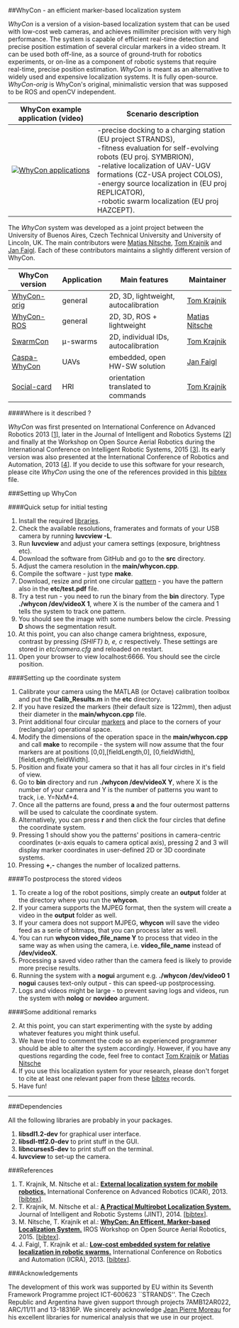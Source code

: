 ##WhyCon - an efficient marker-based localization system

_WhyCon_ is a version of a vision-based localization system that can be used with low-cost web cameras, and achieves millimiter precision with very high performance.
The system is capable of efficient real-time detection and precise position estimation of several circular markers in a video stream. 
It can be used both off-line, as a source of ground-truth for robotics experiments, or on-line as a component of robotic systems that require real-time, precise position estimation.
_WhyCon_ is meant as an alternative to widely used and expensive localization systems. It is fully open-source.
_WhyCon-orig_ is WhyCon's original, minimalistic version that was supposed to be ROS and openCV independent.


| WhyCon example application (video)  | Scenario description |
| ------ | ----------- |
|[![WhyCon applications](https://raw.githubusercontent.com/wiki/gestom/WhyCon/pics/whycon.png)](https://www.youtube.com/watch?v=KgKrN8_EmUA"AAAA")|-precise docking to a charging station (EU project STRANDS),<br/> -fitness evaluation for self-evolving robots (EU proj. SYMBRION),<br/>-relative localization of UAV-UGV formations (CZ-USA project COLOS),<br/>-energy source localization in (EU proj REPLICATOR),<br/>-robotic swarm localization (EU proj HAZCEPT).|

The _WhyCon_ system was developed as a joint project between the University of Buenos Aires, Czech Technical University and University of Lincoln, UK.
The main contributors were [Matias Nitsche](https://scholar.google.co.uk/citations?user=Z0hQoRUAAAAJ&hl=en&oi=ao), [Tom Krajnik](http://scholar.google.co.uk/citations?user=Qv3nqgsAAAAJ&hl=en&oi=ao) and [Jan Faigl](https://scholar.google.co.uk/citations?user=-finD_sAAAAJ&hl=en). Each of these contributors maintains a slightly different version of WhyCon.

| WhyCon version  | Application | Main features | Maintainer|
| --------------- | ----------- | ------ | ----- |
| [WhyCon-orig](../../) | general | 2D, 3D, lightweight, autocalibration | [Tom Krajnik](http://scholar.google.co.uk/citations?user=Qv3nqgsAAAAJ&hl=en&oi=ao)|
| [WhyCon-ROS](https://github.com/lrse/whycon) | general | 2D, 3D, ROS + lightweight | [Matias Nitsche](https://scholar.google.co.uk/citations?user=Z0hQoRUAAAAJ&hl=en&oi=ao) |
| [SwarmCon](https://github.com/gestom/CosPhi/tree/master/Localization) | μ-swarms | 2D, individual IDs, autocalibration | [Tom Krajnik](http://scholar.google.co.uk/citations?user=Qv3nqgsAAAAJ&hl=en&oi=ao) |
| [Caspa-WhyCon](http://robotics.fel.cvut.cz/faigl/caspa/) | UAVs | embedded, open HW-SW solution | [Jan Faigl](https://scholar.google.co.uk/citations?user=-finD_sAAAAJ&hl=en) |
| [Social-card](https://github.com/strands-project/strands_social/tree/hydro-devel/social_card_reader) | HRI | orientation translated to commands  | [Tom Krajnik](http://scholar.google.co.uk/citations?user=Qv3nqgsAAAAJ&hl=en&oi=ao) |


####Where is it described ?

<i>WhyCon</i> was first presented on International Conference on Advanced Robotics 2013 [[1](#references)], later in the Journal of Intelligent and Robotics Systems [[2](#references)] and finally at the Workshop on Open Source Aerial Robotics during the International Conference on Intelligent Robotic Systems, 2015 [[3](#references)]. Its early version was also presented at the International Conference of Robotics and Automation, 2013 [[4](#references)].
If you decide to use this software for your research, please cite <i>WhyCon</i> using the one of the references provided in this [bibtex](http://raw.githubusercontent.com/wiki/gestom/CosPhi/papers/WhyCon.bib) file.

###Setting up WhyCon 

####Quick setup for initial testing

1. Install the required <a href="#libraries">libraries</a>.
1. Check the available resolutions, framerates and formats of your USB camera by running <b>luvcview -L</b>. 
1. Run <b>luvcview</b> and adjust your camera settings (exposure, brightness etc).
1. Download the software from GitHub and go to the <b>src</b> directory.
1. Adjust the camera resolution in the <b>main/whycon.cpp</b>.
1. Compile the software - just type <b>make</b>.
1. Download, resize and print one circular <a href="etc/test.pdf">pattern</a> - you have the pattern also in the <b>etc/test.pdf</b> file.
1. Try a test run - you need to run the binary from the <b>bin</b> directory. Type <b>./whycon /dev/videoX 1</b>, where X is the number of the camera and 1 tells the system to track one pattern.</li> 
1. You should see the image with some numbers below the circle. Pressing <b>D</b> shows the segmentation result.
1. At this point, you can also change camera brightness, exposure, contrast by pressing <i>(SHIFT) b, e, c</i> respectively. These settings are stored in <i>etc/camera.cfg</i> and reloaded on restart.
1. Open your browser to view localhost:6666. You should see the circle position.

####Setting up the coordinate system

1. Calibrate your camera using the MATLAB (or Octave) calibration toolbox and put the <b>Calib_Results.m</b> in the <b>etc</b> directory.
1. If you have resized the markers (their default size is 122mm), then adjust their diameter in the <b>main/whycon.cpp</b> file.
1. Print additional four circular <a href="etc/test.pdf">markers</a> and place to the corners of your (reclangular) operational space.
1. Modify the dimensions of the operation space in the <b>main/whycon.cpp</b> and call <b>make</b> to recompile - the system will now assume that the four markers are at positions [0,0],[fieldLength,0], [0,fieldWidth],[fieldLength,fieldWidth]. 
1. Position and fixate your camera so that it has all four circles in it's field of view.
1. Go to <b>bin</b> directory and run  <b>./whycon /dev/videoX Y</b>, where X is the number of your camera and Y is the number of patterns you want to track, i.e. Y=NxM+4.
1. Once all the patterns are found, press <b>a</b> and the four outermost patterns will be used to calculate the coordinate system.
1. Alternatively, you can press <b>r</b> and then click the four circles that define the coordinate system.
1. Pressing 1 should show you the patterns' positions in camera-centric coordinates (x-axis equals to camera optical axis), pressing 2 and 3 will display marker coordinates in user-defined 2D or 3D coordinate systems.
1. Pressing <b>+</b>,<b>-</b> changes the number of localized patterns.

####To postprocess the stored videos

1. To create a log of the robot positions, simply create an <b>output</b> folder at the directory where you run the <b>whycon</b>.
2. If your camera supports the MJPEG format, then the system will create a video in the <b>output</b> folder as well.
3. If your camera does not support MJPEG, <b>whycon</b> will save the video feed as a serie of bitmaps, that you can process later as well.
4. You can run <b>whycon video_file_name Y</b> to process that video in the same way as when using the camera, i.e. <b>video_file_name</b> instead of <b>/dev/videoX</b>.
5. Processing a saved video rather than the camera feed is likely to provide more precise results.
6. Running the system with a <b>nogui</b> argument e.g. <b>./whycon /dev/video0 1 nogui</b> causes text-only output - this can speed-up postprocessing.
7. Logs and videos might be large - to prevent saving logs and videos, run the system with <b>nolog</b> or <b>novideo</b> argument.

####Some additional remarks

2. At this point, you can start experimenting with the syste by adding whatever features you might think useful.
3. We have tried to comment the code so an experienced programmer should be able to alter the system accordingly. However, if you have any questions regarding the code, feel free to contact [Tom Krajnik](http://scholar.google.co.uk/citations?user=Qv3nqgsAAAAJ&hl=en&oi=ao) or [Matias Nitsche](https://scholar.google.co.uk/citations?user=Z0hQoRUAAAAJ&hl=en&oi=ao)
4. If you use this localization system for your research, please don't forget to cite at least one relevant paper from these [bibtex](http://raw.githubusercontent.com/wiki/gestom/CosPhi/papers/WhyCon.bib) records.
5. Have fun!
</ol>

<hr>
###Dependencies

All the following libraries are probably in your packages.

1. <b>libsdl1.2-dev</b> for graphical user interface.
2. <b>libsdl-ttf2.0-dev</b> to print stuff in the GUI.
3. <b>libncurses5-dev</b> to print stuff on the terminal.
4. <b>luvcview</b> to set-up the camera.

###References
1. T. Krajník, M. Nitsche et al.: <b>[External localization system for mobile robotics.](http://raw.githubusercontent.com/wiki/gestom/CosPhi/papers/2013_icar_whycon.pdf)</b> International Conference on Advanced Robotics (ICAR), 2013. [[bibtex](http://raw.githubusercontent.com/wiki/gestom/CosPhi/papers/2013_icar_whycon.bib)].
2. T. Krajník, M. Nitsche et al.: <b>[A Practical Multirobot Localization System.](http://raw.githubusercontent.com/wiki/gestom/CosPhi/papers/2015_JINT_whycon.pdf)</b> Journal of Intelligent and Robotic Systems (JINT), 2014. [[bibtex](http://raw.githubusercontent.com/wiki/gestom/CosPhi/papers/2015_JINT_whycon.bib)].
3. M. Nitsche, T. Krajník et al.: <b>[WhyCon: An Efficent, Marker-based Localization System.](http://raw.githubusercontent.com/wiki/gestom/CosPhi/papers/2015_irososar_whycon.pdf)</b> IROS Workshop on Open Source Aerial Robotics, 2015. [[bibtex](http://raw.githubusercontent.com/wiki/gestom/CosPhi/papers/2015_irososar_whycon.bib)].
4. J. Faigl, T. Krajník et al.: <b>[Low-cost embedded system for relative localization in robotic swarms.](http://ieeexplore.ieee.org/xpls/abs_all.jsp?arnumber=6630694)</b> International Conference on Robotics and Automation (ICRA), 2013. [[bibtex](http://raw.githubusercontent.com/wiki/gestom/CosPhi/papers/2013_icra_whycon.bib)].

###Acknowledgements

The development of this work was supported by EU within its Seventh Framework Programme project ICT-600623 ``STRANDS''.
The Czech Republic and Argentina have given support through projects 7AMB12AR022, ARC/11/11 and 13-18316P.
We sincerely acknowledge [Jean Pierre Moreau](http://jean-pierre.moreau.pagesperso-orange.fr/infos.html) for his excellent libraries for numerical analysis that we use in our project. 
